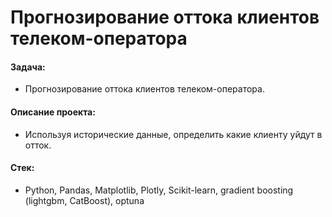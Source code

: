 # Прогнозирование оттока клиентов телеком-оператора

#### Задача: 
- Прогнозирование оттока клиентов телеком-оператора.

#### Описание проекта:
- Используя исторические данные, определить какие клиенту уйдут в отток.

#### Стек:
- Python, Pandas, Matplotlib, Plotly, Scikit-learn, gradient boosting (lightgbm, CatBoost), optuna